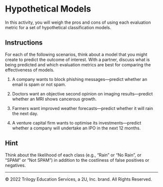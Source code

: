 # Hypothetical Models

In this activity, you will weigh the pros and cons of using each evaluation metric for a set of hypothetical classification models.

## Instructions

For each of the following scenarios, think about a model that you might create to predict the outcome of interest. With a partner, discuss what is being predicted and which evaluation metrics are best for comparing the effectiveness of models.

1. A company wants to block phishing messages—predict whether an email is spam or not spam.

2. Doctors want an objective second opinion on imaging results—predict whether an MRI shows cancerous growth.

3. Farmers want improved weather forecasts—predict whether it will rain the next day.

4. A venture capital firm wants to optimise its investments—predict whether a company will undertake an IPO in the next 12 months.

## Hint

Think about the likelihood of each class (e.g., “Rain” or “No Rain”, or “SPAM” or “Not SPAM”) in addition to the costliness of false positives or negatives.

---

© 2022 Trilogy Education Services, a 2U, Inc. brand. All Rights Reserved.
